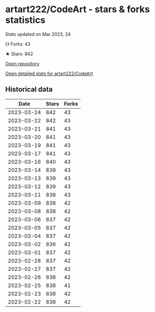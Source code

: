 # artart222/CodeArt - stars & forks statistics

Stats updated on Mar 2023, 24

☋ Forks: 43

★ Stars: 842

[Open repository](https://github.com/artart222/CodeArt)

[Open detailed stats for artart222/CodeArt](https://reviewgithub.com/rep/artart222/CodeArt)

## Historical data
| Date | Stars | Forks |
|------|-------|-------|
| 2023-03-24 | 842 | 43 | 
| 2023-03-22 | 842 | 43 | 
| 2023-03-21 | 841 | 43 | 
| 2023-03-20 | 841 | 43 | 
| 2023-03-19 | 841 | 43 | 
| 2023-03-17 | 841 | 43 | 
| 2023-03-16 | 840 | 43 | 
| 2023-03-14 | 839 | 43 | 
| 2023-03-13 | 839 | 43 | 
| 2023-03-12 | 839 | 43 | 
| 2023-03-11 | 838 | 43 | 
| 2023-03-09 | 838 | 42 | 
| 2023-03-08 | 838 | 42 | 
| 2023-03-06 | 837 | 42 | 
| 2023-03-05 | 837 | 42 | 
| 2023-03-04 | 837 | 42 | 
| 2023-03-02 | 836 | 42 | 
| 2023-03-01 | 837 | 42 | 
| 2023-02-28 | 837 | 42 | 
| 2023-02-27 | 837 | 42 | 
| 2023-02-26 | 838 | 42 | 
| 2023-02-25 | 838 | 41 | 
| 2023-02-23 | 838 | 42 | 
| 2023-02-22 | 838 | 42 | 

